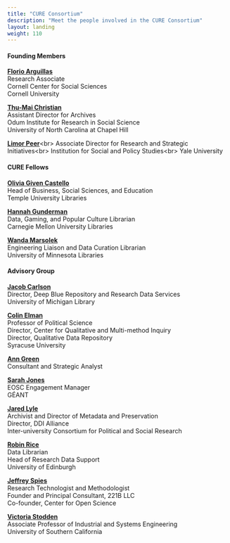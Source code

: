 ```yaml
---
title: "CURE Consortium"
description: "Meet the people involved in the CURE Consortium"
layout: landing
weight: 110
---
```


#### Founding Members

[**Florio Arguillas**](https://data.research.cornell.edu/content/florio-arguillas)<br>
Research Associate<br>
Cornell Center for Social Sciences<br>
Cornell University

[**Thu-Mai Christian**](https://odum.unc.edu/people/christian/)<br>
Assistant Director for Archives<br>
Odum Institute for Research in Social Science<br>
University of North Carolina at Chapel Hill

[**Limor Peer**](https://isps.yale.edu/team/limor-peer#:~:text=Limor%20Peer%2C%20PhD%20is%20Associate,reproducibility%20of%20research%20at%20ISPS.)<br>
Associate Director for Research and Strategic Initiatives<br>
Institution for Social and Policy Studies<br>
Yale University

#### CURE Fellows

[**Olivia Given Castello**](https://guides.temple.edu/prf.php?account_id=163320)<br>
Head of Business, Social Sciences, and Education<br>
Temple University Libraries

[**Hannah Gunderman**](https://www.library.cmu.edu/about/people/hannah-gunderman)<br>
Data, Gaming, and Popular Culture Librarian<br>
Carnegie Mellon University Libraries

[**Wanda Marsolek**](https://www.lib.umn.edu/about/staff/wanda-marsolek)<br>
Engineering Liaison and Data Curation Librarian<br>
University of Minnesota Libraries

#### Advisory Group

[**Jacob Carlson**](https://www.lib.umich.edu/users/jakecar)<br>
Director, Deep Blue Repository and Research Data Services<br>
University of Michigan Library

[**Colin Elman**](https://www.maxwell.syr.edu/psc/Elman,_Colin/)<br>
Professor of Political Science<br>
Director, Center for Qualitative and Multi-method Inquiry<br>
Director, Qualitative Data Repository<br>
Syracuse University

[**Ann Green**](https://sites.google.com/site/dlifecycle/)<br>
Consultant and Strategic Analyst

[**Sarah Jones**](https://www.eoscsecretariat.eu/eb-profiles/sarah-jones-0)<br>
EOSC Engagement Manager<br>
GÉANT
                                                          
[**Jared Lyle**](https://www.icpsr.umich.edu/web/pages/about/staff-profile.html?node=1737)<br>
Archivist and Director of Metadata and Preservation<br>
Director, DDI Alliance<br>
Inter-university Consortium for Political and Social Research

[**Robin Rice**](https://www.research.ed.ac.uk/en/persons/robin-rice)<br>
Data Librarian<br>
Head of Research Data Support<br>
University of Edinburgh

[**Jeffrey Spies**](https://jeffspies.com/)<br>
Research Technologist and Methodologist<br>
Founder and Principal Consultant, 221B LLC<br>
Co-founder, Center for Open Science<br>

[**Victoria Stodden**](https://viterbi.usc.edu/directory/faculty/Stodden/Victoria)<br>
Associate Professor of Industrial and Systems Engineering<br>
University of Southern California<br>
